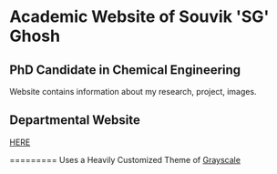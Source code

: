 Academic Website of Souvik 'SG' Ghosh
=========================

## PhD Candidate in Chemical Engineering
Website contains information about my research, project, images.

## Departmental Website
[HERE](http://microplasma.case.edu)

=========
Uses a Heavily Customized Theme of [Grayscale](http://ironsummitmedia.github.io/startbootstrap-grayscale/)
